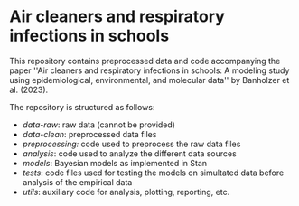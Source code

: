 # Air cleaners and respiratory infections in schools

This repository contains preprocessed data and code accompanying the paper ''Air cleaners and respiratory infections in schools: A modeling study using epidemiological, environmental, and molecular data'' by Banholzer et al. (2023).

The repository is structured as follows:
- *data-raw*: raw data (cannot be provided)
- *data-clean*: preprocessed data files
- *preprocessing:* code used to preprocess the raw data files
- *analysis*: code used to analyze the different data sources
- *models*: Bayesian models as implemented in Stan
- *tests*: code files used for testing the models on simultated data before analysis of the empirical data
- *utils*: auxiliary code for analysis, plotting, reporting, etc.
